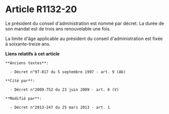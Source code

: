 # Article R1132-20

Le président du conseil d'administration est nommé par décret. La durée de son mandat est de trois ans renouvelable une fois.

La limite d'âge applicable au président du conseil d'administration est fixée à soixante-treize ans.

**Liens relatifs à cet article**

	**Anciens textes**:

	  - Décret n°97-817 du 5 septembre 1997 - art. 9 (Ab)

	**Cité par**:

	  - Décret n°2009-752 du 23 juin 2009 - art. 6 (V)

	**Modifié par**:

	  - Décret n°2013-247 du 25 mars 2013 - art. 1
